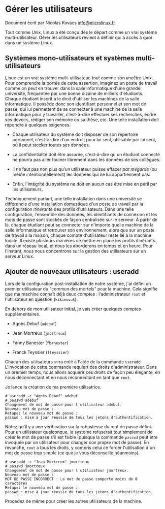 Gérer les utilisateurs
======================

Document écrit par Nicolas Kovacs <info@microlinux.fr>

Tout comme Unix, Linux a été conçu dès le départ comme un vrai système
multi-utilisateur. Gérer les utilisateurs revient à définir qui a accès à quoi
dans un système Linux.

Systèmes mono-utilisateurs et systèmes multi-utilisateurs
---------------------------------------------------------

Linux est un vrai système mulit-utilisateur, tout comme son ancêtre Unix. Pour
comprendre la portée de cette assertion, imaginez un poste de travail comme on
peut en trouver dans la salle informatique d'une grande université, fréquentée
par une bonne dizaine de milliers d'étudiants. Chaque étudiant inscrit a le
droit d'utiliser les machines de la salle informatique. Il possède donc son
identifiant personnel et son mot de passe, qui lui permettent de se connecter à
une machine de la salle informatique pour y travailler, c'est-à-dire effectuer
ses recherches, écrire ses devoirs, rédiger son mémoire ou sa thèse, etc. Une
telle installation doit répondre à quelques exigences.

  * Chaque utilisateur du système doit disposer de son répertoire personnel,
    c'est-à-dire d'un endroit pour lui seul, utilisable par lui seul, où il
    peut stocker toutes ses données.

  * La confidentialité doit être assurée, c'est-à-dire qu'un étudiant connecté
    ne pourra pas aller fouiner librement dans les données de ses collègues.

  * Il ne faut pas non plus qu'un utilisateur puisse effacer *par mégarde* (ou
    même intentionnellement) les données qui ne lui appartiennent pas.

  * Enfin, l'intégrité du système ne doit en aucun cas être mise en péril par
    les utilisateurs.

Techniquement parlant, une telle installation dans une université
se différencie d'une installation domestique d'un poste de travail par la
configuration *itinérante* des profils d'utilisateurs. Dans une telle
configuration, l'ensemble des données, les identifiants de connexion et les
mots de passe sont stockés de façon centralisée sur le serveur. À partir de là,
chaque étudiant peut se connecter sur n'importe quelle machine de la salle
informatique et retrouver son environnement, alors que sur un poste de travail
à la maison, chaque compte d'utilisateur reste lié à la machine locale. Il
existe plusieurs manières de mettre en place les profils itinérants dans un
réseau local, et nous les aborderons en temps et en heure. Pour l'instant, nous
nous concentrons sur la gestion des utilisateurs sur un serveur Linux.


Ajouter de nouveaux utilisateurs : useradd
------------------------------------------

Lors de la configuration post-installation de notre système, j'ai défini un
premier utilisateur du "commun des mortels" pour la machine. Cela signifie que
ma machine connaît déjà deux comptes : l'administrateur `root` et l'utilisateur
en question (`kikinovak`). 

En dehors de mon utilisateur initial, je vais créer quelques comptes
supplémentaires.

  * Agnès Debuf (`adebuf`)

  * Jean Mortreux (`jmortreux`)

  * Fanny Banester (`fbanester`)

  * Franck Teyssier (`fteyssier`)

Chacun des utilisateurs sera créé à l'aide de la commande `useradd`.
L'invocation de cette commande requiert des droits d'administrateur. Dans un
premier temps, nous allons acquérir ces droits de façon peu élégante, en nous
déconnectant et en nous reconnectant en tant que `root`.

Je lance la création de ma première utilisatrice.

```
# useradd -c "Agnès Debuf" adebuf
# passwd adebuf
Changement de mot de passe pour l'utilisateur adebuf.
Nouveau mot de passe : 
Retapez le nouveau mot de passe : 
passwd : mise à jour réussie de tous les jetons d'authentification.
```

Notez qu'il y a une vérification sur la robustesse du mot de passe défini. Pour
un utilisateur quelconque, le système refuserait tout simplement de créer le
mot de passe s'il est faible (puisque la commande `passwd` peut être invoquée
par un utilisateur pour changer son propre mot de passe). En revanche, `root` a
tous les droits, y compris celui ce forcer l'utilisation d'un mot de passe trop
simple (ce que je vous déconseille néanmoins). 

```
# useradd -c "Jean Mortreux" jmortreux
# passwd jmortreux
Changement de mot de passe pour l'utilisateur jmortreux.
Nouveau mot de passe : 
MOT DE PASSE INCORRECT : Le mot de passe comporte moins de 8 caractères
Retapez le nouveau mot de passe : 
passwd : mise à jour réussie de tous les jetons d'authentification.
```

Procédez de même pour créer les autres utilisateurs de la machine.

